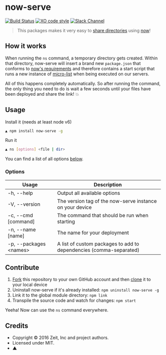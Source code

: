 # now-serve

[![Build Status](https://travis-ci.org/zeit/now-serve.svg?branch=master)](https://travis-ci.org/zeit/now-serve)
[![XO code style](https://img.shields.io/badge/code_style-XO-5ed9c7.svg)](https://github.com/sindresorhus/xo)
[![Slack Channel](https://zeit-slackin.now.sh/badge.svg)](https://zeit.chat/)

> This packages makes it very easy to [share directories](https://zeit.co/blog/serve-it-now) using [now](https://zeit.co/now)!

## How it works

When running the `ns` command, a temporary directory gets created. Within that directory, now-serve will insert a brand new `package.json` that conforms to [now's requirements](https://zeit.co/now#get-started) and therefore contains a start script that runs a new instance of [micro-list](https://github.com/zeit/micro-list) when being executed on our servers.

All of this happens completely automatically. So after running the command, the only thing you need to do is wait a few seconds until your files have been deployed and share the link! :boom:

## Usage

Install it (needs at least node v6)

```bash
▲ npm install now-serve -g
```

Run it

```bash
▲ ns [options] <file | dir>
```

You can find a list of all options [below](#options).

### Options

| Usage                  | Description |
| ---------------------- | ----------- |
| -h, --help             | Output all available options |
| -V, --version          | The version tag of the now-serve instance on your device |
| -c, --cmd [command]    | The command that should be run when starting |
| -n, --name [name]    | The name for your deployment |
| -p, --packages &#60;names&#62; | A list of custom packages to add to dependencies (comma-separated) |

## Contribute

1. [Fork](https://help.github.com/articles/fork-a-repo/) this repository to your own GitHub account and then [clone](https://help.github.com/articles/cloning-a-repository/) it to your local device
2. Uninstall now-serve if it's already installed: `npm uninstall now-serve -g`
3. Link it to the global module directory: `npm link`
4. Transpile the source code and watch for changes: `npm start`

Yeeha! Now can use the `ns` command everywhere.

## Credits

- Copyright © 2016 Zeit, Inc and project authors.
- Licensed under MIT.
- ▲
